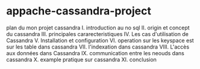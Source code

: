 # appache-cassandra-project
plan du mon projet cassandra
I. introduction au no sql 
II. origin et concept du cassandra
III. principales cararecteristiques
IV. Les cas d'utilisation de Cassandra
V. Installation et configuration 
VI. operation sur les keyspace est sur les table dans cassandra
VII. l'indexation dans cassandra 
VIII. L'accès aux données dans Cassandra
IX. communication entre les neouds dans cassandra
X. example pratique sur cassandra
XI. conclusion
